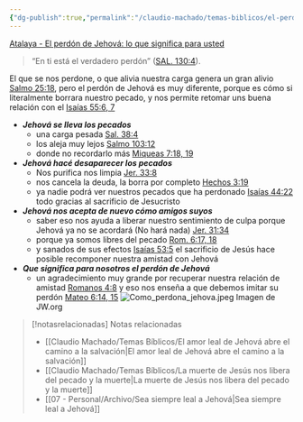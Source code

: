 ```yaml
---
{"dg-publish":true,"permalink":"/claudio-machado/temas-biblicos/el-perdon-de-jehova-lo-que-significa-para-usted/","title":"El perdón de Jehová -  lo que significa para usted","tags":["Perdón","Jehová"]}
---
```


[Atalaya - El perdón de Jehová: lo que significa para usted](https://wol.jw.org/es/wol/tc/r4/lp-s/2025284/1) 

>“En ti está el verdadero perdón” ([SAL. 130:4](https://wol.jw.org/es/wol/bc/r4/lp-s/2025291/0/0)).

El que se nos perdone, o que alivia nuestra carga genera un gran alivio [Salmo 25:18](https://wol.jw.org/es/wol/bc/r4/lp-s/2025291/4/0), pero el perdón de Jehová es muy diferente, porque es cómo si literalmente borrara nuestro pecado, y nos permite retomar uns buena relación con el [Isaías 55:6, 7](https://wol.jw.org/es/wol/bc/r4/lp-s/2025291/2/0)

- ***Jehová se lleva los pecados*** 
  - una carga pesada [Sal. 38:4](https://wol.jw.org/es/wol/b/r4/lp-s/nwtsty/19/38#v=19:38:4) 
  - los aleja muy lejos [Salmo 103:12](https://wol.jw.org/es/wol/bc/r4/lp-s/2025291/5/0) 
  - donde no recordarlo más [Miqueas 7:18, 19](https://wol.jw.org/es/wol/bc/r4/lp-s/2025291/7/0) 
- ***Jehová hacé desaparecer los pecados***
  - Nos purifica nos limpia [ Jer. 33:8](https://wol.jw.org/es/wol/bc/r4/lp-s/2025291/9/2)
  - nos cancela la deuda, la borra por completo [Hechos 3:19](https://wol.jw.org/es/wol/bc/r4/lp-s/2025291/12/0) 
  - ya nadie podrá ver nuestros pecados que ha perdonado [Isaías 44:22](https://wol.jw.org/es/wol/bc/r4/lp-s/2025291/14/0) todo gracias al sacrificio de Jesucristo 
- ***Jehová nos acepta de nuevo cómo amigos suyos***
  - saber eso nos ayuda a liberar nuestro sentimiento de culpa porque Jehová ya no se acordará (No hará nada) [Jer. 31:34](https://wol.jw.org/es/wol/bc/r4/lp-s/2025291/15/0) 
  - porque ya somos libres del pecado [Rom. 6:17, 18](https://wol.jw.org/es/wol/bc/r4/lp-s/2025291/18/0) 
  - y sanados de sus efectos [Isaías 53:5](https://wol.jw.org/es/wol/bc/r4/lp-s/2025291/19/0) el sacrificio de Jesús hace posible recomponer nuestra amistad con Jehová
- ***Que significa para nosotros el perdón de Jehová***
  - un agradecimiento muy grande por recuperar nuestra relación de amistad [Romanos 4:8](https://wol.jw.org/es/wol/bc/r4/lp-s/2025291/22/0) y eso nos enseña a que debemos imitar su perdón [Mateo 6:14, 15](https://wol.jw.org/es/wol/b/r4/lp-s/nwtsty/40/6#v=40:6:14-40:6:15) 
![Como_perdona_jehova.jpeg](/img/user/07%20-%20Personal/Im%C3%A1genes/Como_perdona_jehova.jpeg)
<span class="pie-foto">Imagen de JW.org</span>



> [!notasrelacionadas] Notas relacionadas
> - [[Claudio Machado/Temas Bíblicos/El amor leal de Jehová abre el camino a la salvación\|El amor leal de Jehová abre el camino a la salvación]]
> - [[Claudio Machado/Temas Bíblicos/La muerte de Jesús nos libera del pecado y la muerte\|La muerte de Jesús nos libera del pecado y la muerte]]
> - [[07 - Personal/Archivo/Sea siempre leal a Jehová\|Sea siempre leal a Jehová]]

